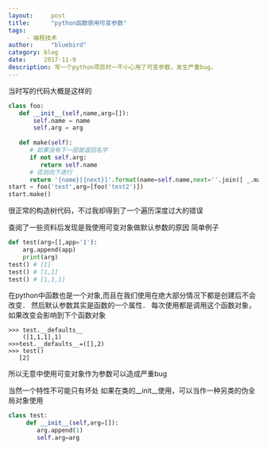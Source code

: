 ```yaml
---
layout:     post
title:      "python函数使用可变参数"
tags:
     - 编程技术    
author:     "bluebird"
category: blog
date:     2017-11-9
description: 写一个python项目时一不小心用了可变参数，发生严重bug，
---
```

当时写的代码大概是这样的
```python
class foo:
   def __init__(self,name,arg=[]):
       self.name = name
       self.arg = arg
    
   def make(self):
      # 如果没有下一层就返回名字
      if not self.arg:
         return self.name
      # 否则向下进行
      return '{name}[{next}]'.format(name=self.name,next=''.join([ _.make() for _ in self.arg] ))
start = foo('test',arg=[foo('test2')])
start.make()
```

很正常的构造树代码，不过我却得到了一个遍历深度过大的错误

<!-- more -->
查阅了一些资料后发现是我使用可变对象做默认参数的原因
简单例子
```python
def test(arg=[],app='1'):
    arg.append(app)
    print(arg)
test() # [1]
test() # [1,1]
test() # [1,1,1]
```
在python中函数也是一个对象,而且在我们使用在绝大部分情况下都是创建后不会改变．
然后默认参数其实是函数的一个属性．
每次使用都是调用这个函数对象，如果改变会影响到下个函数对象
```
>>> test.__defaults__
    ([1,1,1],1)
>>>test.__defaults__=([],2)
>>> test()
   [2]
```

所以无意中使用可变对象作为参数可以造成严重bug

当然一个特性不可能只有坏处 如果在类的__init__使用，可以当作一种另类的伪全局对象使用
```python
class test:
     def __init__(self,arg=[]):
        arg.append(1)
        self.arg=arg
```
